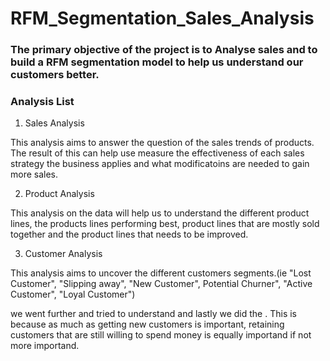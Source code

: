 # RFM_Segmentation_Sales_Analysis
### The primary objective of the project is to Analyse sales and to build a RFM segmentation model to help us understand our customers better.

### Analysis List

1. Sales Analysis
   
This analysis aims to answer the question of the sales trends of products. The result of this can help use measure the effectiveness of each sales strategy the business applies and what modificatoins are needed to gain more sales.

2. Product Analysis
   
This analysis on the data will help us to understand the different product lines, the products lines performing best, product lines that are mostly sold together and the product lines that needs to be improved.

3. Customer Analysis
   
This analysis aims to uncover the different customers segments.(ie "Lost Customer", "Slipping away", "New Customer", Potential Churner", "Active Customer", "Loyal Customer")

we went further and tried to understand and lastly we did the . This is because as much as getting new customers is important, retaining customers that are still willing to spend money is equally importand if not more importand. 
